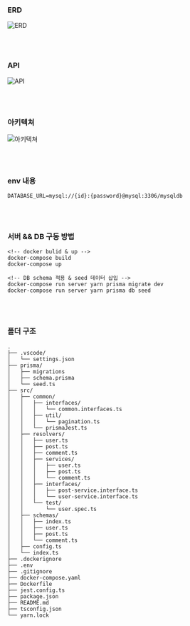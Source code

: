 ### **ERD**

![ERD](https://img1.daumcdn.net/thumb/R1280x0/?scode=mtistory2&fname=https%3A%2F%2Fblog.kakaocdn.net%2Fdn%2FY4vjy%2FbtsgDhK8wqd%2FqBMKKhfka8xTb95us1IP5K%2Fimg.png)

<br><br>

### **API**

![API](https://img1.daumcdn.net/thumb/R1280x0/?scode=mtistory2&fname=https%3A%2F%2Fblog.kakaocdn.net%2Fdn%2FdKRg43%2FbtsgJ1BIwwT%2FdvCXzzrrAydTPWtXJlC5Bk%2Fimg.png)

<br><br>

### **아키텍쳐**

![아키텍쳐](https://img1.daumcdn.net/thumb/R1280x0/?scode=mtistory2&fname=https%3A%2F%2Fblog.kakaocdn.net%2Fdn%2FcdL5cv%2FbtsgCjEkbx5%2FLTXIvKiM4oTeCqrz30hkCk%2Fimg.png)

<br><br>

### **env 내용**

```
DATABASE_URL=mysql://{id}:{password}@mysql:3306/mysqldb
```

<br><br>

### **서버 && DB 구동 방법**

```
<!-- docker bulid & up -->
docker-compose build
docker-compose up

<!-- DB schema 적용 & seed 데이터 삽입 -->
docker-compose run server yarn prisma migrate dev
docker-compose run server yarn prisma db seed
```

<br><br>

### **폴더 구조**

```
.
├── .vscode/
│   └── settings.json
├── prisma/
│   ├── migrations
│   ├── schema.prisma
│   └── seed.ts
├── src/
│   ├── common/
│   │   ├── interfaces/
│   │   │   └── common.interfaces.ts
│   │   ├── util/
│   │   │   └── pagination.ts
│   │   └── prismaJest.ts
│   ├── resolvers/
│   │   ├── user.ts
│   │   ├── post.ts
│   │   ├── comment.ts
│   │   ├── services/
│   │   │   ├── user.ts
│   │   │   ├── post.ts
│   │   │   └── comment.ts
│   │   ├── interfaces/
│   │   │   ├── post-service.interface.ts
│   │   │   └── user-service.interface.ts
│   │   └── test/
│   │       └── user.spec.ts
│   ├── schemas/
│   │   ├── index.ts
│   │   ├── user.ts
│   │   ├── post.ts
│   │   └── comment.ts
│   ├── config.ts
│   └── index.ts
├── .dockerignore
├── .env
├── .gitignore
├── docker-compose.yaml
├── Dockerfile
├── jest.config.ts
├── package.json
├── README.md
├── tsconfig.json
└── yarn.lock
```
